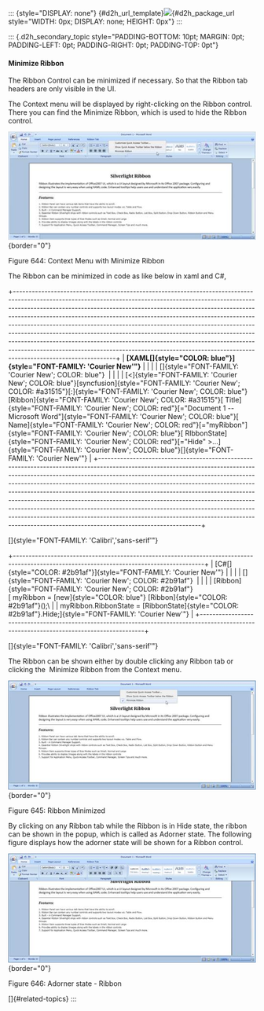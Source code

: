 ::: {style="DISPLAY: none"}
[](ms-xhelp:///?Id=d2h_url_template){#d2h_url_template}![](!package_url!){#d2h_package_url style="WIDTH: 0px; DISPLAY: none; HEIGHT: 0px"}
:::

::: {.d2h_secondary_topic style="PADDING-BOTTOM: 10pt; MARGIN: 0pt; PADDING-LEFT: 0pt; PADDING-RIGHT: 0pt; PADDING-TOP: 0pt"}
#### Minimize Ribbon

The Ribbon Control can be minimized if necessary. So that the Ribbon tab headers are only visible in the UI.

The Context menu will be displayed by right-clicking on the Ribbon control. There you can find the Minimize Ribbon, which is used to hide the Ribbon control.

![](../ImagesExt/image261_557.jpg){border="0"}

Figure 644: Context Menu with Minimize Ribbon

The Ribbon can be minimized in code as like below in xaml and C#,

+--------------------------------------------------------------------------------------------------------------------------------------------------------------------------------------------------------------------------------------------------------------------------------------------------------------------------------------------------------------------------------------------------------------------------------------------------------------------------------------------------------------------------------------------------------------------------------------------------------------------------------------------------------------------------------+
| **[XAML[]{style="COLOR: blue"}]{style="FONT-FAMILY: 'Courier New'"}**                                                                                                                                                                                                                                                                                                                                                                                                                                                                                                                                                                                                          |
|                                                                                                                                                                                                                                                                                                                                                                                                                                                                                                                                                                                                                                                                                |
| []{style="FONT-FAMILY: 'Courier New'; COLOR: blue"}                                                                                                                                                                                                                                                                                                                                                                                                                                                                                                                                                                                                                            |
|                                                                                                                                                                                                                                                                                                                                                                                                                                                                                                                                                                                                                                                                                |
| [\<]{style="FONT-FAMILY: 'Courier New'; COLOR: blue"}[syncfusion]{style="FONT-FAMILY: 'Courier New'; COLOR: #a31515"}[:]{style="FONT-FAMILY: 'Courier New'; COLOR: blue"}[Ribbon]{style="FONT-FAMILY: 'Courier New'; COLOR: #a31515"}[ Title]{style="FONT-FAMILY: 'Courier New'; COLOR: red"}[=\"Document 1 -- Microsoft Word\"]{style="FONT-FAMILY: 'Courier New'; COLOR: blue"}[ Name]{style="FONT-FAMILY: 'Courier New'; COLOR: red"}[=\"myRibbon\"]{style="FONT-FAMILY: 'Courier New'; COLOR: blue"}[ RIbbonState]{style="FONT-FAMILY: 'Courier New'; COLOR: red"}[=\"Hide\" \>...]{style="FONT-FAMILY: 'Courier New'; COLOR: blue"}[]{style="FONT-FAMILY: 'Courier New'"} |
+--------------------------------------------------------------------------------------------------------------------------------------------------------------------------------------------------------------------------------------------------------------------------------------------------------------------------------------------------------------------------------------------------------------------------------------------------------------------------------------------------------------------------------------------------------------------------------------------------------------------------------------------------------------------------------+

[]{style="FONT-FAMILY: 'Calibri','sans-serif'"} 

+------------------------------------------------------------------------------------------------------------------------------------------+
| [C#[]{style="COLOR: #2b91af"}]{style="FONT-FAMILY: 'Courier New'"}                                                                       |
|                                                                                                                                          |
| []{style="FONT-FAMILY: 'Courier New'; COLOR: #2b91af"}                                                                                   |
|                                                                                                                                          |
| [Ribbon]{style="FONT-FAMILY: 'Courier New'; COLOR: #2b91af"}[ myRibbon = [new]{style="COLOR: blue"} [Ribbon]{style="COLOR: #2b91af"}();\ |
| myRibbon.RibbonState = [RibbonState]{style="COLOR: #2b91af"}.Hide;]{style="FONT-FAMILY: 'Courier New'"}                                  |
+------------------------------------------------------------------------------------------------------------------------------------------+

[]{style="FONT-FAMILY: 'Calibri','sans-serif'"} 

The Ribbon can be shown either by double clicking any Ribbon tab or clicking the  Minimize Ribbon from the Context menu.

![](../ImagesExt/image261_558.jpg){border="0"}

Figure 645: Ribbon Minimized

By clicking on any Ribbon tab while the Ribbon is in Hide state, the ribbon can be shown in the popup, which is called as Adorner state. The following figure displays how the adorner state will be shown for a Ribbon control.

![](../ImagesExt/image261_559.jpg){border="0"}

Figure 646: Adorner state - Ribbon

[]{#related-topics}
:::
